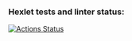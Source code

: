 ### Hexlet tests and linter status:
[![Actions Status](https://github.com/qrxt/frontend-project-46/workflows/hexlet-check/badge.svg)](https://github.com/qrxt/frontend-project-46/actions)